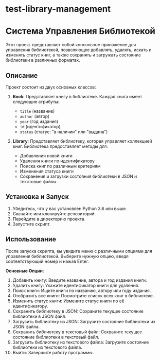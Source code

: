 # test-library-management
# Система Управления Библиотекой

Этот проект представляет собой консольное приложение для управления библиотекой, позволяющее добавлять, удалять, искать и изменять статус книг, а также сохранять и загружать состояние библиотеки в различных форматах.

## Описание

Проект состоит из двух основных классов:

1. **Book**: Представляет книгу в библиотеке. Каждая книга имеет следующие атрибуты:
   - `title` (название)
   - `author` (автор)
   - `year` (год издания)
   - `id` (идентификатор)
   - `status` (статус: "в наличии" или "выдана")

2. **Library**: Представляет библиотеку, которая управляет коллекцией книг. Библиотека предоставляет методы для:
   - Добавления новой книги
   - Удаления книги по идентификатору
   - Поиска книг по различным критериям
   - Изменения статуса книги
   - Сохранения и загрузки состояния библиотеки в JSON и текстовые файлы

## Установка и Запуск

1. Убедитесь, что у вас установлен Python 3.6 или выше.
2. Скачайте или клонируйте репозиторий.
3. Перейдите в директорию проекта.
4. Запустите скрипт.

## Использование
После запуска скрипта, вы увидите меню с различными опциями для управления библиотекой. Выберите нужную опцию, введя соответствующий номер и нажав Enter.

**Основные Опции**:
1. Добавить книгу: Введите название, автора и год издания книги.
2. Удалить книгу: Укажите идентификатор книги для удаления.
3. Поиск книги: Ищите книги по названию, автору или году издания.
4. Отобразить все книги: Посмотрите список всех книг в библиотеке.
5. Изменить статус книги: Измените статус книги по её идентификатору.
6. Сохранить библиотеку в JSON: Сохраните текущее состояние библиотеки в JSON файл.
7. Загрузить библиотеку из JSON: Загрузите состояние библиотеки из JSON файла.
8. Сохранить библиотеку в текстовый файл: Сохраните текущее состояние библиотеки в текстовый файл.
9. Загрузить библиотеку из текстового файла: Загрузите состояние библиотеки из текстового файла.
10. Выйти: Завершите работу программы.
